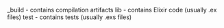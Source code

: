 _build - contains compilation artifacts
lib - contains Elixir code (usually .ex files)
test - contains tests (usually .exs files)
